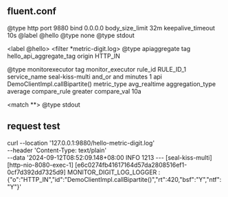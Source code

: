
## fluent.conf
<source>
  @type http
  port 9880
  bind 0.0.0.0
  body_size_limit 32m
  keepalive_timeout 10s
  @label @hello
  <parse>
    @type none
  </parse>
</source>


<filter>
  @type stdout
</filter>

<label @hello>
  <filter *metric-digit.log>
    @type apiaggregate
    tag hello_api_aggregate_tag
    origin HTTP_IN
  </filter>

  <filter hello_api_aggregate_tag>
    @type monitorexecutor
    tag monitor_executor
    <rule>
      rule_id RULE_ID_1
      service_name seal-kiss-multi
      and_or and
      <api_rule>
        minutes 1
        api DemoClientImpl.callBipartite()
        metric_type avg_realtime
        aggregation_type average
        compare_rule greater
        compare_val 10a
      </api_rule>
    </rule>
  </filter>

  <match **>
    @type stdout
  </match>

</label>

## request test
curl --location '127.0.0.1:9880/hello-metric-digit.log' \
--header 'Content-Type: text/plain' \
--data '2024-09-12T08:52:09.148+08:00  INFO 1213 --- [seal-kiss-multi] [http-nio-8080-exec-1] [e6c0274fb41617164d57da2808516ef1-0cf7d392dd7325d9] MONITOR_DIGIT_LOG_LOGGER                 : {"o":"HTTP_IN","id":"DemoClientImpl.callBipartite()","rt":420,"bsf":"Y","ntf":"Y"}'
